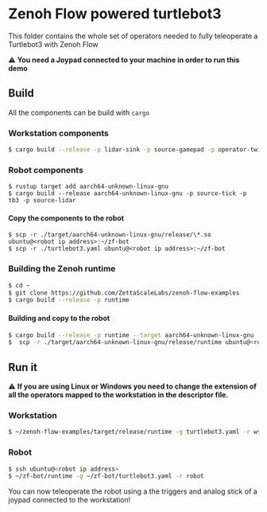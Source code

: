 # Zenoh Flow powered turtlebot3

This folder contains the whole set of operators needed to fully teleoperate a Turtlebot3 with Zenoh Flow

:warning: **You need a Joypad connected to your machine in order to run this demo**

## Build

All the components can be build with `cargo`

### Workstation components
```bash
$ cargo build --release -p lidar-sink -p source-gamepad -p operator-twist -p robot-sink
```


### Robot components
```
$ rustup target add aarch64-unknown-linux-gnu
$ cargo build --release aarch64-unknown-linux-gnu -p source-tick -p tb3 -p source-lidar
```

#### Copy the components to the robot

```
$ scp -r ./target/aarch64-unknown-linux-gnu/release/\*.so ubuntu@<robot ip address>:~/zf-bot
$ scp -r ./turtlebot3.yaml ubuntu@<robot ip address>:~/zf-bot
```


### Building the Zenoh runtime

```bash
$ cd ~
$ git clone https://github.com/ZettaScaleLabs/zenoh-flow-examples
$ cargo build --release -p runtime
```
#### Building and copy to the robot

```bash
$ cargo build --release -p runtime --target aarch64-unknown-linux-gnu
$  scp -r ./target/aarch64-unknown-linux-gnu/release/runtime ubuntu@<robot ip address>:~/zf-bot
```

## Run it

:warning: **If you are using Linux or Windows you need to change the extension of all the operators mapped to the workstation in the descriptor file.**


### Workstation

```bash
$ ~/zenoh-flow-examples/target/release/runtime -g turtlebot3.yaml -r ws
```

### Robot

```bash
$ ssh ubuntu@<robot ip address>
$ ~/zf-bot/runtime -g ~/zf-bot/turtlebot3.yaml -r robot
```

You can now teleoperate the robot using a the triggers and analog stick of a joypad connected to the workstation!